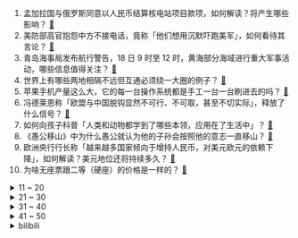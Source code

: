1. 孟加拉国与俄罗斯同意以人民币结算核电站项目款项，如何解读？将产生哪些影响？ [:link:](https://www.zhihu.com/question/596282624)
2. 美防部高官抱怨中方不接电话，竟称「他们想用沉默吓跑美军」，如何看待其言论？ [:link:](https://www.zhihu.com/question/596366484)
3. 青岛海事局发布航行警告，18 日 9 时至 12 时，黄海部分海域进行重大军事活动，哪些信息值得关注？ [:link:](https://www.zhihu.com/question/596245400)
4. 世界上有哪些两地相隔不远但互通必须绕一大圈的例子？ [:link:](https://www.zhihu.com/question/52720568)
5. 苹果手机产量这么大，它的每一台操作系统都是手工一台一台刷进去的吗？ [:link:](https://www.zhihu.com/question/595955808)
6. 冯德莱恩称「欧盟与中国脱钩显然不可行、不可取，甚至不切实际」，释放了什么信号？ [:link:](https://www.zhihu.com/question/596367487)
7. 如何向孩子科普「人类和动物都学到了哪些本领，应用在了生活中」？ [:link:](https://www.zhihu.com/question/594677432)
8. 《愚公移山》中为什么愚公就认为他的子孙会按照他的意志一直移山？ [:link:](https://www.zhihu.com/question/375947732)
9. 欧洲央行行长称「越来越多国家倾向于增持人民币，对美元欧元的依赖下降」，如何解读？美元地位还将持续多久？ [:link:](https://www.zhihu.com/question/596319794)
10. 为啥无座票跟二等（硬座）的价格是一样的？ [:link:](https://www.zhihu.com/question/595611110)
<details>
<summary>11 ~ 20</summary>

11. 一家长和校外小卖部协商售健康零食，网友认为其控制欲太强，你认同网友的观点吗？如何看待家长有「控制欲」？ [:link:](https://www.zhihu.com/question/596083771)
12. 国内检出多例 XBB.1.16，有结膜炎症状，该如何做防护？有哪些注意事项？ [:link:](https://www.zhihu.com/question/596276079)
13. 共有产权房交易门槛较高，会对房子升值空间有多大影响？年轻人首套房可以考虑买共有产权房吗？ [:link:](https://www.zhihu.com/question/596163587)
14. 如何看待「发疯」正成为年轻人的社交策略？「胡说八道」可以有多爽？ [:link:](https://www.zhihu.com/question/596140536)
15. 为什么Dias敢于造假常温超导？ [:link:](https://www.zhihu.com/question/591306520)
16. 如何看待“Open AI CEO：大语言模型规模已接近极限，并非越大越好”这一观点？ [:link:](https://www.zhihu.com/question/596077807)
17. 布林肯称中国必须表现出继续与美国接触的意愿，外交部回应，哪些信息值得关注？ [:link:](https://www.zhihu.com/question/596324581)
18. 4 月 18 日 AI 概念股探底回升，CPO 方向大涨，两市超 3500 股下跌，如何看待今日行情？ [:link:](https://www.zhihu.com/question/596249618)
19. 为什么深渊巨口的被动技能可以保持十三年没有任何变化？ [:link:](https://www.zhihu.com/question/596094541)
20. 印度人口有望成为全球第一，报告称印度文盲规模居全球首位，印度教育普及情况如何？种姓观念都有哪些影响？ [:link:](https://www.zhihu.com/question/595640013)
</details>
<details>
<summary>21 ~ 30</summary>

21. 如何评价《长月烬明》中陈都灵饰演的叶冰裳，符合你的期待吗？ [:link:](https://www.zhihu.com/question/594033563)
22. 白宫指责巴西在乌克兰问题上「鹦鹉般模仿俄中」，外交部回应「美方应顺应潮流」，如何看待此事？ [:link:](https://www.zhihu.com/question/596322253)
23. 电视剧《长月烬明》中有哪些不吐不快的槽点？ [:link:](https://www.zhihu.com/question/594437108)
24. 为什么日本的很多作品会强调“才能”这一概念，并且充斥着才能不可跨越的心理呢？ [:link:](https://www.zhihu.com/question/596129712)
25. 为什么台湾与大陆关于线性代数中「行」与「列」的定义截然不同？ [:link:](https://www.zhihu.com/question/32199138)
26. 2023赛季机甲大师高校联盟赛，你都有哪些值得一说的经历？ [:link:](https://www.zhihu.com/question/594214468)
27. 《战锤40k》最惨的原体是谁? [:link:](https://www.zhihu.com/question/592312254)
28. 如何让自己的生活更快乐？ [:link:](https://www.zhihu.com/question/595821470)
29. 有什么办法使60%的稀硫酸浓缩为96%-98%的浓硫酸? [:link:](https://www.zhihu.com/question/573473450)
30. 假如某天全世界都没电了，而你只剩下1度电可使用，你会用它来做什么？ [:link:](https://www.zhihu.com/question/595946644)
</details>
<details>
<summary>31 ~ 40</summary>

31. 如何评价马伊琍、白宇、李婷婷主演的家庭电视剧《龙城》？ [:link:](https://www.zhihu.com/question/594701284)
32. 有没有一首一直一直很喜欢的歌呢？ [:link:](https://www.zhihu.com/question/595951235)
33. 为什么有些人稍微努力一点就成功了，有些人努力的一辈子都没成功，成功到底来源于什么? [:link:](https://www.zhihu.com/question/596398484)
34. 斯坦福大学 Alpaca 模型训练成本低，性能比肩 GPT-3.5，这是否能为大模型的研究提供新思路？ [:link:](https://www.zhihu.com/question/590934914)
35. 其它星球上有哪些奇怪的天气现象？ [:link:](https://www.zhihu.com/question/595585741)
36. 如何评价当下市场上的混动汽车？ [:link:](https://www.zhihu.com/question/596153583)
37. 为什么星野爱与崩三艾莉希雅如此神似，是我的错觉吗？ [:link:](https://www.zhihu.com/question/596028793)
38. 如何看待4月18日发布的小米13Ultra影像手机？有什么亮点和槽点？ [:link:](https://www.zhihu.com/question/596342093)
39. 减肥成功后，为什么感觉「脸垮了」？ [:link:](https://www.zhihu.com/question/595118893)
40. 苏丹快速支援部队宣布同意临时停火 24 小时，目前当地局势如何？停火将带来哪些影响？ [:link:](https://www.zhihu.com/question/596325727)
</details>
<details>
<summary>41 ~ 50</summary>

41. 在《雍正王朝》中，雍正的母亲乌雅氏为何处处与雍正作对？ [:link:](https://www.zhihu.com/question/500685446)
42. 坐标北京，打算周末出去玩，高铁2小时直达的城市有哪些值得一去？ [:link:](https://www.zhihu.com/question/582817624)
43. 有专家建议固定法定假期取消调休，如果五一放一天不调休，你能接受吗？ [:link:](https://www.zhihu.com/question/596239857)
44. 共有产权房能否成为解决刚需购房的「强心针」？这种模式有何利弊？是否会成为未来房地产市场的一种趋势？ [:link:](https://www.zhihu.com/question/596162834)
45. 苹果加入存款争夺战，苹果版余额宝 Apple Card 储蓄账户上线，年利率 4.15%，将有何影响？ [:link:](https://www.zhihu.com/question/596245129)
46. 为什么周杰伦《你好吗》的弦乐不是实录而是 MIDI 制作的？ [:link:](https://www.zhihu.com/question/564655502)
47. 深圳一网友被质疑有房、炫富还能申请到公租房，官方回应「申请公租房不限制家庭收入」，哪些信息值得关注？ [:link:](https://www.zhihu.com/question/595986067)
48. 睡眠与打坐哪个更有助于恢复精力体能？ [:link:](https://www.zhihu.com/question/591031355)
49. 一季度全国居民人均可支配收入 10870 元，实际增长3.8%，中位数 8895 元，透露出哪些信息？ [:link:](https://www.zhihu.com/question/596253653)
50. 2022-23赛季英超争冠、争四、保级全部进入白热化，你怎么看待最后几轮的走势？ [:link:](https://www.zhihu.com/question/596042551)
</details><details>
<summary>bilibili</summary>

1. [原神HoYoFair动画短片] 誓使的万神殿：赛诺vs阿努比斯和埃及诸神！ [:link:](//www.bilibili.com/video/BV1aP411S7a2)
2. 零经费 自拍《三体2：黑暗森林》（自制动画）第01集 [:link:](//www.bilibili.com/video/BV1ss4y127gi)
3. 变 形 金 刚 忍 界 大 战 [:link:](//www.bilibili.com/video/BV1zk4y1e7YD)
4. 河南许昌又一个宝藏城市！他们竟有一个品牌让商家们纷纷看齐！ [:link:](//www.bilibili.com/video/BV14k4y1a7ih)
5. 【乱飙】告诉老漠，我想吃鹅了 [:link:](//www.bilibili.com/video/BV1uM4y1y7UP)
6. 【TF家族】2023年TF家族《登陆计划》系列演唱会——蝴蝶效应【演唱会全程回顾】（上半场） [:link:](//www.bilibili.com/video/BV16M4y1y7Sp)
7. 《原神》寻味之旅——「璃月食集」第四期 [:link:](//www.bilibili.com/video/BV1Uo4y1L7ef)
8. 丢人丢外地去了 [:link:](//www.bilibili.com/video/BV1gT411p7ep)
9. 用十多斤白银，打造了一个完整的苗族头饰 [:link:](//www.bilibili.com/video/BV16c411n75c)
10. 重铸四月番荣光！我辈义不容辞！2023年四月番开播吐槽 [:link:](//www.bilibili.com/video/BV1og4y1T7VR)
<details>
<summary>11 ~ 20</summary>

11. 来到南京吃美食！小傲吃的眼发直！ [:link:](//www.bilibili.com/video/BV1qL411e73s)
12. AI 一眼就看透了我的本质 [:link:](//www.bilibili.com/video/BV1DP411U7kS)
13. 偶像 翻唱(アイドル) [:link:](//www.bilibili.com/video/BV1QX4y1z7TM)
14. ICU人情冷暖：当你重病以后！ [:link:](//www.bilibili.com/video/BV1om4y117P8)
15. 我和12个国家的陌生人，完成了名为和平的画 [:link:](//www.bilibili.com/video/BV1FP411S7TS)
16. 【原神HoYoFair】先驱：将军幕 [:link:](//www.bilibili.com/video/BV14M411L78A)
17. 修女半夜逛酒吧？突破自身局限才能获得新生！ [:link:](//www.bilibili.com/video/BV1LP411S73t)
18. 挑战150秒一个引体向上（原声版） [:link:](//www.bilibili.com/video/BV1GM411L7vM)
19. 成全你，我的最强恋爱脑 [:link:](//www.bilibili.com/video/BV1bh4y1W7nK)
20. 《明日方舟》EP -Endospore [:link:](//www.bilibili.com/video/BV1yT411H79u)
</details>
<details>
<summary>21 ~ 30</summary>

21. B站到底应该如何逆天改命？做了四年UP主的一些感想。 [:link:](//www.bilibili.com/video/BV1XN411w7ro)
22. 放眼望去，全是瑕疵！吐槽《长空之王》【鉴定军事热门军事43.5】 [:link:](//www.bilibili.com/video/BV1uh411E7uF)
23. 多大的人了必须分开睡 [:link:](//www.bilibili.com/video/BV1ig4y1T7CJ)
24. 快快快！ [:link:](//www.bilibili.com/video/BV1U54y1F7Sc)
25. 辣椒致死量！千万别在陕西吃辣子，一天3顿我怕你上瘾… [:link:](//www.bilibili.com/video/BV1pc411H7Wk)
26. 【STN快报第七季12】被骗了，我打了一天COD，结果发现是育碧的游戏 [:link:](//www.bilibili.com/video/BV1Hk4y1a7LW)
27. 老兵烧烤，体育生沉淀，塔克拉玛干到底有多干，百登夜行都是什么梗？【断网补全计划1】 [:link:](//www.bilibili.com/video/BV1bs4y1P7RR)
28. 《崩坏：星穹铁道》星穹研习会01期——「走出家园」 [:link:](//www.bilibili.com/video/BV1as4y127qn)
29. 我花了30000多个小时，3年7个多月，记录了77种花绽放瞬间，距离我百花绽放又进一大步。 [:link:](//www.bilibili.com/video/BV1q54y1F7YZ)
30. 【AI绘画】Stable Diffusion整合包v4发布！全新加速 解压即用 防爆显存 三分钟入门AI绘画 ☆可更新 ☆训练 ☆汉化 [:link:](//www.bilibili.com/video/BV1iM4y1y7oA)
</details>
<details>
<summary>31 ~ 40</summary>

31. 叔叔阿姨们好啊 以后请多多关照啦~ [:link:](//www.bilibili.com/video/BV19a4y1A7bu)
32. 【原神】魈同人角色PV——⌈望舒逸话⌋ [:link:](//www.bilibili.com/video/BV1Nm4y1U7n5)
33. 一百年前的剩饭是什么味道？我真不想知道! [:link:](//www.bilibili.com/video/BV1dT411H7Tm)
34. BLACKPINK科切拉2023舞台合集完整版 [:link:](//www.bilibili.com/video/BV1MT411p7mG)
35. 开摆咯~ [:link:](//www.bilibili.com/video/BV1XP411U7SK)
36. 极限烧脑！谁在说谎？八位路人中谁是真的电竞选手？ [:link:](//www.bilibili.com/video/BV1Kh411E7MB)
37. 我竟然真的采访到了《猫和老鼠》的画师！他还看了我的视频？！ [:link:](//www.bilibili.com/video/BV1Jo4y187Uh)
38. 这是一道成本只需要4块的拌饭？ [:link:](//www.bilibili.com/video/BV1Jc411n7qj)
39. 她是中国第一女警，3枪击毙歹徒，救出28名孩子 [:link:](//www.bilibili.com/video/BV13P411S7nP)
40. “当各省风景都有了BGM” [:link:](//www.bilibili.com/video/BV1pc411n7yp)
</details>
<details>
<summary>41 ~ 50</summary>

41. 福州为何突然一秒天黑…原因竟是！且听地理原因分析 [:link:](//www.bilibili.com/video/BV19V4y1Z7h1)
42. 都什么年代，谁还邂逅传统小川？！！ [:link:](//www.bilibili.com/video/BV1vh411u7wH)
43. 好爱算命 韩国人在奋斗和摆烂间选择了“玄学” [:link:](//www.bilibili.com/video/BV1UV4y1Z7Hg)
44. 这也太不合理了吧 [:link:](//www.bilibili.com/video/BV1TV4y1f7S8)
45. 《B站最快的UP主》 [:link:](//www.bilibili.com/video/BV1Ev4y1n78h)
46. 3元水 VS 100元水 [:link:](//www.bilibili.com/video/BV1Fo4y1j7o2)
47. 当我把《反方向的钟》旋律倒过来写成一首新歌《正方向的钟》，中国风拉满！ [:link:](//www.bilibili.com/video/BV1Ph411u7WA)
48. “这是最后的奥德彪绝唱” [:link:](//www.bilibili.com/video/BV1Vs4y1N7Js)
49. 隐藏在印度街头的人间兵器 [:link:](//www.bilibili.com/video/BV14M411L7vT)
50. 不停更声明，B站加油 [:link:](//www.bilibili.com/video/BV15v4y1n7im)
</details>
<details>
<summary>51 ~ 60</summary>

51. 冠军女教练教你如何打出拳的穿透力 [:link:](//www.bilibili.com/video/BV1Ko4y1h7Pm)
52. 女朋友哄我 （ VS ） 我哄女朋友 [:link:](//www.bilibili.com/video/BV1mT411W7Q9)
53. YOASOBI アイドル(Idol) Official Music Video [:link:](//www.bilibili.com/video/BV17h411u7sb)
54. 【原神HoYoFair】The Diagnosis (Genshin Impact Fan Musical) [:link:](//www.bilibili.com/video/BV1LM411L79o)
55. 农村白事上的《老鼠娶亲》又诡异又喜庆 [:link:](//www.bilibili.com/video/BV1rh4y1W7wj)
56. 刘关张偷玉米事件正版大结局曝光，皇叔亲自售后 [:link:](//www.bilibili.com/video/BV1So4y187fz)
57. 被导演放弃的故事，疯狂动物城另类版本，很致郁！ [:link:](//www.bilibili.com/video/BV1MV4y1f7qN)
58. 骑行两年多，我变成了涵洞仙人和野炊大师，骑行只是生活无关诗与远方！ [:link:](//www.bilibili.com/video/BV1Cs4y1P7RW)
59. 低价买车到高价陷阱，揭秘低价二手车交易骗局！ [:link:](//www.bilibili.com/video/BV1nc411H7DN)
60. 卡尔：“他们的技能，我都有！”【献给LOL和王者玩家的DOTA2教学】 [:link:](//www.bilibili.com/video/BV1U24y1F7wD)
</details>
<details>
<summary>61 ~ 70</summary>

61. 一个世纪的汉字突围史 [:link:](//www.bilibili.com/video/BV1DL411f7Jc)
62. 模仿一下不同国家剧中人如何吃饭？该说不说，国产剧真的有真实住了吧？ [:link:](//www.bilibili.com/video/BV1wo4y1j7uZ)
63. 数据实测：lol还有多少人在玩？一区和郊区人数竟相差30倍？！ [:link:](//www.bilibili.com/video/BV1os4y1P7Vv)
64. 孔 明 走 单 骑 [:link:](//www.bilibili.com/video/BV1do4y1872k)
65. 生活里一些奇怪的强迫症 [:link:](//www.bilibili.com/video/BV1pa4y1N7p7)
66. 反猫德联盟重创猫德学院 [:link:](//www.bilibili.com/video/BV1FT411p79F)
67. 吃我喵喵拳 [:link:](//www.bilibili.com/video/BV14s4y127Vt)
68. 【真人CF】武侠剧都不敢这么拍！机枪少女大战生化终结者！ [:link:](//www.bilibili.com/video/BV1no4y1E71p)
69. 虽然有点坎坷，但问题总算是解决了！ [:link:](//www.bilibili.com/video/BV1Xg4y1T7w4)
70. 柯哀亲了！这算个屁！那就来聊聊我心中的柯哀是怎么样的吧！ [:link:](//www.bilibili.com/video/BV1bg4y1T7um)
</details>
<details>
<summary>71 ~ 80</summary>

71. 去泼水节装备不能太好，会被人当BOSS打！ [:link:](//www.bilibili.com/video/BV1io4y187Yj)
72. 工薪家庭如何回本留学！ [:link:](//www.bilibili.com/video/BV1jh411M7xD)
73. 当势利亲戚知道你开了间饭馆 [:link:](//www.bilibili.com/video/BV1224y1F7Ly)
74. 关羽终极马抖术 新赛季轮盘增强 [:link:](//www.bilibili.com/video/BV1Yk4y1e74x)
75. 这是一场来自1915年男团的小小震撼【解说全覆盖33期】 [:link:](//www.bilibili.com/video/BV1As4y1N7ZW)
76. 内存暗战：被国外巨头垄断卖高价的内存，为何一夜暴跌？ [:link:](//www.bilibili.com/video/BV1ga4y1K7ci)
77. 今天是坂本龙一大师的《圣诞快乐 劳伦斯先生》，大家好好听 [:link:](//www.bilibili.com/video/BV1ym4y117u4)
78. 居民楼里贼火爆的螺蛳粉！8元一盆再加黄金炸蛋也太爽了吧~ [:link:](//www.bilibili.com/video/BV1Eh411u76U)
79. ❤不是因为鸡寞才想你❤ [:link:](//www.bilibili.com/video/BV1SP411U76S)
80. 那个男人～回来啦！ [:link:](//www.bilibili.com/video/BV1mc411p7F3)
</details>
<details>
<summary>81 ~ 90</summary>

81. 哪有人打电话不戴头盔的！【莽村日记2】 [:link:](//www.bilibili.com/video/BV1Uo4y1L79u)
82. 很久没拍变装了，拍一个吧 [:link:](//www.bilibili.com/video/BV1So4y1L7wB)
83. 这到底是做菜还是魔法？看到最后我直接人傻了！ [:link:](//www.bilibili.com/video/BV16L411f7rW)
84. 半口气看完火影忍者疾风传 [:link:](//www.bilibili.com/video/BV1xs4y127xR)
85. 大爷：强的不是我，而是我的八十岁！ [:link:](//www.bilibili.com/video/BV1T24y1c7Cw)
86. 成神之日！从零挑战通关明日之后！#5 [:link:](//www.bilibili.com/video/BV1QX4y1z7Kz)
87. 家里唯一会做饭的人出远门是什么体验 [:link:](//www.bilibili.com/video/BV1g24y1c7pj)
88. 《鸣潮》共鸣测试PV短片 | 循光 [:link:](//www.bilibili.com/video/BV1ML411m7p2)
89. 又疯了一个官方🔥难他天 [:link:](//www.bilibili.com/video/BV1RT411H7fX)
90. 【苏星河】史上最离谱的平板，以及它最离谱的用法 [:link:](//www.bilibili.com/video/BV1Hc411n7Xz)
</details>
<details>
<summary>91 ~ 100</summary>

91. 我杨戬玩的就是极限！ [:link:](//www.bilibili.com/video/BV1HL411e7eu)
92. 再见了儿子，爸爸妈妈去香港受苦了呜呜呜 [:link:](//www.bilibili.com/video/BV1AL411v79p)
93. 假如群聊实体化！ [:link:](//www.bilibili.com/video/BV1eh411u78J)
94. 【崩坏学园2】新生篇完结曲——「起始之终」/ やなぎなぎ [:link:](//www.bilibili.com/video/BV1fT411W7V4)
95. 新赛季核弹首炸，一定要看到最后 [:link:](//www.bilibili.com/video/BV1oM41157DE)
96. 呵呵，我就知道我粉丝没一个好东西 [:link:](//www.bilibili.com/video/BV1TX4y1679t)
97. 吃饭不排队景点不挤人才是我想要的 [:link:](//www.bilibili.com/video/BV1RX4y1z7c1)
98. 网络上的身材 vs 现实中的身材 [:link:](//www.bilibili.com/video/BV1Ns4y1N7y5)
99. 爆肝两月！一口气带你看完全剧情《饥荒》究竟讲了什么故事？ [:link:](//www.bilibili.com/video/BV1Jc411p7oQ)
100. 夜里撞鬼！唐僧被欺泪流满面，悟空如何为师挽尊？ [:link:](//www.bilibili.com/video/BV1NM4y1y7TS)
</details></details>